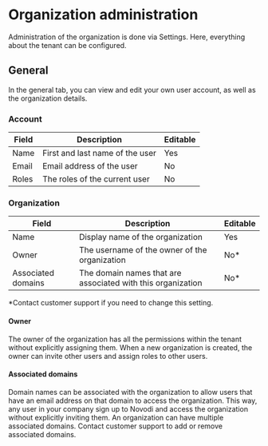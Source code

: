 # Organization administration
Administration of the organization is done via Settings. Here, everything about the tenant can be configured.

## General
In the general tab, you can view and edit your own user account, as well as the organization details.

### Account
| Field | Description                     | Editable |
| ----- | ------------------------------- | -------- |
| Name  | First and last name of the user | Yes      |
| Email | Email address of the user       | No       |
| Roles | The roles of the current user   | No       |

### Organization
| Field              | Description                                                  | Editable |
| ------------------ | ------------------------------------------------------------ | -------- |
| Name               | Display name of the organization                             | Yes      |
| Owner              | The username of the owner of the organization                | No*      |
| Associated domains | The domain names that are associated with this organization | No*      |
*Contact customer support if you need to change this setting.

#### Owner
The owner of the organization has all the permissions within the tenant without explicitly assigning them. When a new organization is created, the owner can invite other users and assign roles to other users.

#### Associated domains
Domain names can be associated with the organization to allow users that have an email address on that domain to access the organization. This way, any user in your company sign up to Novodi and access the organization without explicitly inviting them. An organization can have multiple associated domains. Contact customer support to add or remove associated domains.
